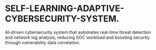 # SELF-LEARNING-ADAPTIVE-CYBERSECURITY-SYSTEM.
AI-driven cybersecurity system that automates real-time threat detection and network log analysis, reducing SOC workload and boosting security through vulnerability data correlation.
